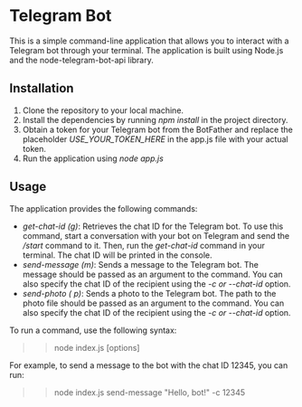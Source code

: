 # Telegram Bot
This is a simple command-line application that allows you to interact with a Telegram bot through your terminal. The application is built using Node.js and the node-telegram-bot-api library.
## Installation
1. Clone the repository to your local machine.
2. Install the dependencies by running *npm install* in the project directory.
3. Obtain a token for your Telegram bot from the BotFather and replace the placeholder *USE_YOUR_TOKEN_HERE* in the app.js file with your actual token.
4. Run the application using *node app.js*

## Usage
The application provides the following commands:
- *get-chat-id (g)*: Retrieves the chat ID for the Telegram bot. To use this command, start a conversation with your bot on Telegram and send the */start* command to it. Then, run the *get-chat-id* command in your terminal. The chat ID will be printed in the console.
- *send-message <message> (m)*: Sends a message to the Telegram bot. The message should be passed as an argument to the command. You can also specify the chat ID of the recipient using the *-c or --chat-id* option.
- *send-photo <path> ( p)*: Sends a photo to the Telegram bot. The path to the photo file should be passed as an argument to the command. You can also specify the chat ID of the recipient using the *-c or --chat-id* option.

To run a command, use the following syntax:
>>node index.js <command> [options]

For example, to send a message to the bot with the chat ID 12345, you can run:
>>node index.js send-message "Hello, bot!" -c 12345

